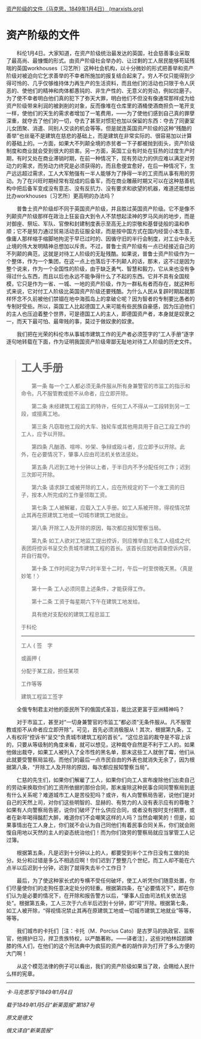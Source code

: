 [资产阶级的文件（马克思，1849年1月4日） (marxists.org)](https://www.marxists.org/chinese/marx/mia-chinese-marx-18490104.htm)

# 资产阶级的文件

　　科伦1月4日。大家知道，在资产阶级统治最发达的英国，社会慈善事业采取了最高尚、最慷慨的形式。由资产阶级社会举办的、让过剩的工人居民能够苟延残喘的英国workhouses〔习艺所〕这种社会机构，以十分微妙的形式把善举和资产阶级对被迫向它乞求善举的不幸者所施加的报复结合起来了。穷人不仅只能得到少得可怜的、几乎仅够维持体力再生产的生活资料，而且他们的活动也只限于令人厌恶的、使他们的精神和肉体都愚钝的、非生产性的、无意义的劳动，例如拉磨子。为了使不幸者明白他们真的犯下了弥天大罪，明白他们不但没有像通常那样成为给资产阶级带来利润的被剥削的对象，反而像堆在仓库里的酒桶使酒商担负一笔开支一样，使他们的天生的需求者增加了一笔费用，——为了使他们感到自己真的罪孽深重，就夺去了他们的一切，夺去了甚至对惯犯也加以保留的东西：夺去了同妻室儿女团聚、消遣、同别人交谈的机会等等。但是就连英国资产阶级的这种“残酷的善举”也丝毫不是建筑在慈悲的基础上，而是建筑在非常实际的、很容易加以计算的基础上的。一方面，如果大不列颠全境的赤贫者一下子都被抛到街头，资产阶级制度和商业就会受到很大的损害。另一方面，英国工业有时处在狂热的过度生产时期，有时又处在商业滞销时期，在前一种情况下，现有劳动力的供应难以满足对劳动力的需求，而劳动力终究是必须获得的，而且愈便宜愈好，在后一种情况下，生产远远超过需求，工人大军勉强有一半人能够为了挣得一半的工资而从事有用的劳动。为了在兴旺时期经常有现成的后备军，而在商业雕蔽时期又可以在这种慈善机构中把后备军变成没有意志、没有反抗力、没有要求和欲望的机器，难道还能想出比办workhouses〔习艺所〕更高明的办法吗？

　　普鲁士资产阶级却不同于英国资产阶级，并且胜过英国资产阶级。它不是像不列颠资产阶级那样在政治上狂妄自大到令人不禁想起渎神的罗马风尚的地步，而是对御座、祭坛、军队、官僚和封建制度表示至高无上的崇敬和基督徒般的温和恭顺；它不是努力通过贸易活动去征服全球，而是按中国方式在国内经营小本生意，像庸人那样缩手缩脚地拘泥于早已过时的、因循守旧的半行会制度，对工业中永无止境的伟大发明精神总想加以斥责。不过，普鲁士资产阶级有一点已经接近自己的不列颠的典范，这就是对待工人阶级的无耻残酷。如果说，普鲁士资产阶级作为一个整体，作为一个集团，在这一点上也落后于不列颠人的话，那末，这不过是因为整个说来，作为一个全国性的阶级，由于缺乏勇气、智慧和毅力，它从来也没有争得过什么东西，而且以后也永远不能争得什么了不起的东西。它并不具有全国规模，它只是作为一省、一城、一地的资产阶级，作为一群私有者而存在，就这种形式来说，它对付工人阶级比英国资产阶级还要残酷。为什么人民从复辟时期起就那样怀念不久前被他们禁锢在地中海孤岛上的拿破仑呢？因为智者的专制要比愚者的专制好受些。所以，英国工人比起德国工人来可能有些民族自豪感，因为压迫他们的主人也压迫着整个世界，可是德国工人的主人，即德国资产者，本身就是奴隶之一，而天下最可怕、最卑贱的事，莫过于做奴隶的奴隶。

　　我们把在光荣的科伦市从事城市建筑工作的无产者必须签字的“工人手册”逐字逐句地转载在下面，作为证明我国资产阶级卑鄙无耻地对待工人阶级的历史文件。

> # 工人手册
>
> 　　第一条 每一个工人都必须无条件服从所有身兼警官的市监工的指示和命令。凡不服管教或拒不从命者，应立即开除。
>
> 　　第二条 未经建筑工程监工的特许，任何工人不得从一工段转到另一工段，或擅离工地。
>
> 　　第三条 凡窃取他工段的大车、独轮车或其他用具用于自己工段工作的工人，应予以开除。
>
> 　　第四条 凡酗酒、喧哗、吵架、争辩或殴斗者，应立即予以开除。此外，在必要情况下，肇事人应由司法机关依法惩处。
>
> 　　第五条 凡迟到工地十分钟以上者，于半日内不予分配任何工作；迟到三次即可开除。
>
> 　　第六条 请求辞工或被开除的工人，应在所规定的下一个发工资的日子，按本人所完成的工作量领取工资。
>
> 　　第七条 工人被解雇，应载入工人手册。如工人系被开除，得视情况禁止其再在原建筑工地或一切城市建筑工地就业。
>
> 　　第八条 开除工人及开除的原因，每次都应报知警察当局。
>
> 　　第九条 如工人欲对工地监工提出控诉，则应推举由三名工人组成之代表团将控诉书呈交负责城市建筑工程的首长。该首长应就地调查控诉内容，并自行裁夺。
>
> 　　第十条 工作时间定为早六时半至十二时，午后一时至傍晚天黑。〈真是妙笔！〉
>
> 　　第十一条 工人必须同意上述条件，才能获得工作。
>
> 　　第十二条 工资于每星期六下午在建筑工地发给。
>
> 　　具有绝对支配权的建筑工程总监工
>
> 于科伦
>
> ------
>
> 工人	{	签　字
>
> 或画押	{
>
> 分配于某工段，担任某项
>
> 工作等等
>
> 建筑工程监工签字
>

　　全俄专制君主对他的臣民所下的俄国式圣旨，能比这更富于亚洲精神吗？

　　对于市监工，甚至对“一切身兼警官的市监工”都必须“无条件服从。凡不服管教或拒不从命者应立即开除”。可见，首先必须消极服从！其次，根据第九条，工人有权将“控诉书”呈交“负责城市建筑工程的首长”。“这位总监的裁夺是不容上诉的，只要从等级制的角度来看，就可以想见，这种裁夺自然是不利于工人的。如果他做出裁夺，如果工人被列入了全市性的黑名单，那末这些工人就倒了霉，他们从此就要受警察局监视。而他们的最后一点市民自由的外表也就消失无余了，因为根据第八条，“开除工人及开除的原因，每次都应报知警察当局”。

　　仁慈的先生们，如果你们解雇了工人，如果你们向工人宣布废除他们出卖自己的劳动来换取你们的工资所依据的那份合同，那末废除这种民事合同同警察局到底有什么关系呢？难道城市工人是苦役犯吗？或许，有人向警察局告密，说他们是对自己的天然上司，对你们这些明智的、显赫的、有势力的人没有表示应有的尊敬？如果有人向警察局告密，说你们破坏了什么供应合同，或者没有按时支付期票，或者在新年喝得酩酊大醉，难道你们不会嘲笑这样的人吗？当然会嘲笑的！但是，如果事情出在工人身上，你们就不会认为自己同他们有着民事合同关系，你们就会刚愎自用地以天然的主人的姿态统治他们！而为你们效劳的警察局就应当掌管工人记过簿。

　　根据第五条，凡是迟到十分钟以上的人，都要受到半个工作日没有工做的处分。处分和过错是多么不相适应啊！你们迟到了整整几个世纪，而工人却不能在六点半以后迟到十分钟，迟到了就得失去半个工作日？

　　最后，为了使这种家长式的专横不受任何破坏，使工人听凭你们随意处置，你们尽量使你们的走狗任意决定处分的轻重。根据第四条，在“必要情况下”，即在你们认为是必要的情况下，在开除和报告警方以后，“肇事人应由司法机关依法惩处”。根据第五条，工人三次于六点半后迟到十分钟，即“可”开除。根据第七条，如工人被开除，“得视情况禁止其再在原建筑工地或一切城市建筑工地就业”等等，等等。

　　我们城市的卡托们［注：卡托（M．Porcius Cato）是古罗马的执政官、监察官，他拥护旧习，捍卫贵族特权，以严酷著称。——译者注］，这些对柏林奴颜婢膝的伟人们，在他们的这个刑法典中为疯狂的资产者的胡作非为打开了多么方便的大门啊！

　　从这个模范法律的例子可以看出，我们的资产阶级如果当了政，会赐给人民什么样的宪章。

------

*卡·马克思写于1849年1月4日*

*载于1849年1月5日“新莱茵报”第187号*

*原文是德文*

*俄文译自“新莱茵报”*

